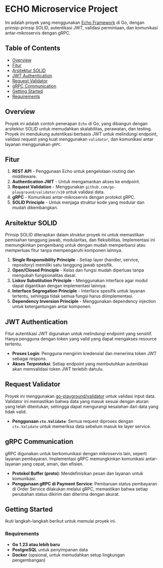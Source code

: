 # ECHO Microservice Project

Ini adalah proyek yang menggunakan [Echo Framework](https://echo.labstack.com/) di Go, dengan prinsip-prinsip SOLID, autentikasi JWT, validasi permintaan, dan komunikasi antar-mikroservis dengan gRPC.

## Table of Contents
- [Overview](#overview)
- [Fitur](#fitur)
- [Arsitektur SOLID](#arsitektur-solid)
- [JWT Authentication](#jwt-authentication)
- [Request Validator](#request-validator)
- [gRPC Communication](#grpc-communication)
- [Getting Started](#getting-started)
- [Requirements](#requirements)

## Overview

Proyek ini adalah contoh penerapan `Echo` di Go, yang dibangun dengan arsitektur SOLID untuk memudahkan skalabilitas, perawatan, dan testing. Proyek ini mendukung autentikasi berbasis JWT untuk melindungi endpoint, validasi request yang kuat menggunakan `validator`, dan komunikasi antar layanan menggunakan `gRPC`.

## Fitur

1. **REST API** - Penggunaan Echo untuk pengelolaan routing dan middleware.
2. **Authentication JWT** - Untuk mengamankan akses ke endpoint.
3. **Request Validation** - Menggunakan `github.com/go-playground/validator/v10` untuk validasi data.
4. **gRPC** - Komunikasi antar-mikroservis dengan protokol gRPC.
5. **SOLID Principle** - Untuk menjaga struktur kode yang modular dan mudah dikembangkan.

## Arsitektur SOLID

Prinsip SOLID diterapkan dalam struktur proyek ini untuk memastikan pemisahan tanggung jawab, modularitas, dan fleksibilitas. Implementasi ini memungkinkan pengembang untuk dengan mudah memperbarui atau memperluas fitur tanpa mempengaruhi komponen lainnya.

1. **Single Responsibility Principle** - Setiap layer (handler, service, repository) memiliki satu tanggung jawab spesifik.
2. **Open/Closed Principle** - Kelas dan fungsi mudah diperluas tanpa mengubah fungsionalitas dasar.
3. **Liskov Substitution Principle** - Menggunakan interface agar modul dapat digantikan dengan implementasi lainnya.
4. **Interface Segregation Principle** - Interface spesifik untuk layanan tertentu, sehingga tidak semua fungsi harus diimplementasi.
5. **Dependency Inversion Principle** - Menggunakan dependency injection untuk ketergantungan antar komponen.

## JWT Authentication

Fitur autentikasi JWT digunakan untuk melindungi endpoint yang sensitif. Hanya pengguna dengan token yang valid yang dapat mengakses resource tertentu.

- **Proses Login**: Pengguna mengirim kredensial dan menerima token JWT sebagai respons.
- **Akses Terproteksi**: Setiap endpoint yang membutuhkan autentikasi akan memvalidasi token JWT terlebih dahulu.

## Request Validator

Proyek ini menggunakan [go-playground/validator](https://github.com/go-playground/validator) untuk validasi input data. Validator ini memastikan bahwa data yang masuk sesuai dengan aturan yang telah ditentukan, sehingga dapat mengurangi kesalahan dari data yang tidak valid.

- **Penggunaan `ctx.Validate`**: Semua request diproses dengan `ctx.Validate` untuk memeriksa data sebelum masuk ke layer service.

## gRPC Communication

gRPC digunakan untuk berkomunikasi dengan mikroservis lain, seperti layanan pembayaran. Implementasi gRPC memungkinkan komunikasi antar-layanan yang cepat, aman, dan efisien.

- **Protokol Buffer (proto)**: Mendefinisikan pesan dan layanan untuk komunikasi.
- **Penggunaan gRPC di Payment Service**: Pembaruan status pembayaran di Order Service dilakukan melalui gRPC, memastikan bahwa setiap perubahan status dikirim dan diterima dengan akurat.

## Getting Started

Ikuti langkah-langkah berikut untuk memulai proyek ini.

### Requirements

- **Go 1.23 atau lebih baru**
- **PostgreSQL** untuk penyimpanan data
- **Docker** (opsional, untuk memudahkan setup lingkungan pengembangan)

